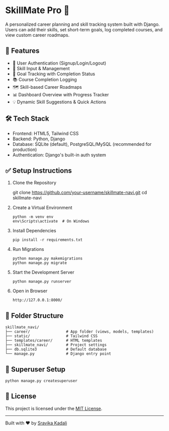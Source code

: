 # SkillMate Pro 🎯

A personalized career planning and skill tracking system built with Django.  
Users can add their skills, set short-term goals, log completed courses, and view custom career roadmaps.

## 🚀 Features

- 🔐 User Authentication (Signup/Login/Logout)
- 🧠 Skill Input & Management
- 🎯 Goal Tracking with Completion Status
- 📚 Course Completion Logging
- 🗺️ Skill-based Career Roadmaps
- 📊 Dashboard Overview with Progress Tracker
- 💡 Dynamic Skill Suggestions & Quick Actions

## 🛠️ Tech Stack

- Frontend: HTML5, Tailwind CSS
- Backend: Python, Django
- Database: SQLite (default), PostgreSQL/MySQL (recommended for production)
- Authentication: Django's built-in auth system

## ✅ Setup Instructions

1. Clone the Repository
   
   git clone https://github.com/your-username/skillmate-navi.git
   cd skillmate-navi


2. Create a Virtual Environment

   ```
   python -m venv env
   env\Scripts\activate  # On Windows
   ```

3. Install Dependencies

   ```
   pip install -r requirements.txt
   ```

4. Run Migrations

   ```
   python manage.py makemigrations
   python manage.py migrate
   ```

5. Start the Development Server

   ```
   python manage.py runserver
   ```

6. Open in Browser

   ```
   http://127.0.0.1:8000/
   ```


## 📂 Folder Structure

```
skillmate_navi/
├── career/                # App folder (views, models, templates)
├── static/                # Tailwind CSS
├── templates/career/      # HTML templates
├── skillmate_navi/        # Project settings
├── db.sqlite3             # Default database
└── manage.py              # Django entry point
```

## 👤 Superuser Setup

```
python manage.py createsuperuser

```

## 📄 License

This project is licensed under the [MIT License](LICENSE).

---

Built with ❤️ by [Sravika Kadali](https://github.com/sravika1914)


